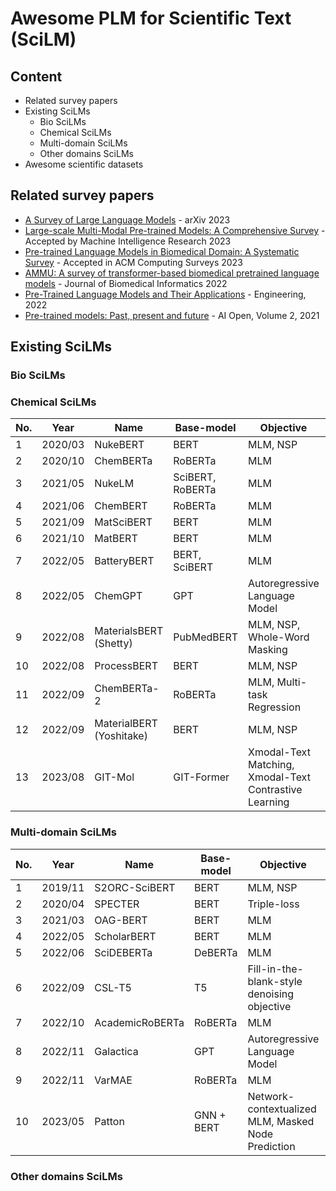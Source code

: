 # Awesome PLM for Scientific Text (SciLM)

## Content
- Related survey papers
- Existing SciLMs
  - Bio SciLMs
  - Chemical SciLMs
  - Multi-domain SciLMs
  - Other domains SciLMs
- Awesome scientific datasets

## Related survey papers
- [A Survey of Large Language Models](https://arxiv.org/abs/2303.18223) - arXiv 2023
- [Large-scale Multi-Modal Pre-trained Models: A Comprehensive Survey](https://arxiv.org/abs/2302.10035) - Accepted by Machine Intelligence Research 2023
- [Pre-trained Language Models in Biomedical Domain: A Systematic Survey](https://arxiv.org/abs/2110.05006) - 	Accepted in ACM Computing Surveys 2023
- [AMMU: A survey of transformer-based biomedical pretrained language models](https://dl.acm.org/doi/abs/10.1016/j.jbi.2021.103982) - Journal of Biomedical Informatics 2022
- [Pre-Trained Language Models and Their Applications](https://www.sciencedirect.com/science/article/pii/S2095809922006324) - Engineering, 2022
- [Pre-trained models: Past, present and future](https://www.sciencedirect.com/science/article/pii/S2666651021000231) - AI Open, Volume 2, 2021


## Existing SciLMs

### Bio SciLMs


### Chemical SciLMs
No. | Year | Name | Base-model | Objective | #Parameters | Code
|---|---| --- |---|---| --- |--- |
1 | 2020/03 | NukeBERT | BERT | MLM, NSP | 110M | Github
2 | 2020/10 | ChemBERTa | RoBERTa | MLM | 125M | Github
3 | 2021/05 | NukeLM | SciBERT, RoBERTa | MLM | 125M, 355M, 110M | Github
4 | 2021/06 | ChemBERT | RoBERTa | MLM | 110M | Github
5 | 2021/09 | MatSciBERT | BERT | MLM | 110M | Github
6 | 2021/10 | MatBERT | BERT | MLM | 110M | Github
7 | 2022/05 | BatteryBERT | BERT, SciBERT | MLM | 110M | Github
8 | 2022/05 | ChemGPT | GPT | Autoregressive Language Model | 1B | Github
9 | 2022/08 | MaterialsBERT (Shetty) | PubMedBERT | MLM, NSP, Whole-Word Masking | 110M | Github
10 | 2022/08 | ProcessBERT | BERT | MLM, NSP | 110M | Github
11 | 2022/09 | ChemBERTa-2 | RoBERTa | MLM, Multi-task Regression | 125M | Github
12 | 2022/09 | MaterialBERT (Yoshitake) | BERT | MLM, NSP | 110M | Github
13 | 2023/08 | GIT-Mol | GIT-Former | Xmodal-Text Matching, Xmodal-Text Contrastive Learning | 700M | Github


### Multi-domain SciLMs
No. | Year | Name | Base-model | Objective | #Parameters | Code
|---|---| --- |---|---| --- |--- |
1 | 2019/11 | S2ORC-SciBERT | BERT | MLM, NSP | 110M | Github
2 | 2020/04 | SPECTER | BERT | Triple-loss | 110M | Github
3 | 2021/03 | OAG-BERT | BERT | MLM | 110M | Github
4 | 2022/05 | ScholarBERT | BERT | MLM | 770M | Github
5 | 2022/06 | SciDEBERTa | DeBERTa | MLM | N/A | Github
6 | 2022/09 | CSL-T5 | T5 | Fill-in-the-blank-style denoising objective | 220M | Github
7 | 2022/10 | AcademicRoBERTa | RoBERTa | MLM | 125M | Github
8 | 2022/11 | Galactica | GPT | Autoregressive Language Model | 125M, 1.3B, 6.7B, 30B, 120B | Github
9 | 2022/11 | VarMAE | RoBERTa | MLM | 110M | Github
10 | 2023/05 | Patton | GNN + BERT | Network-contextualized MLM, Masked Node Prediction | N/A | Github

### Other domains SciLMs
  
